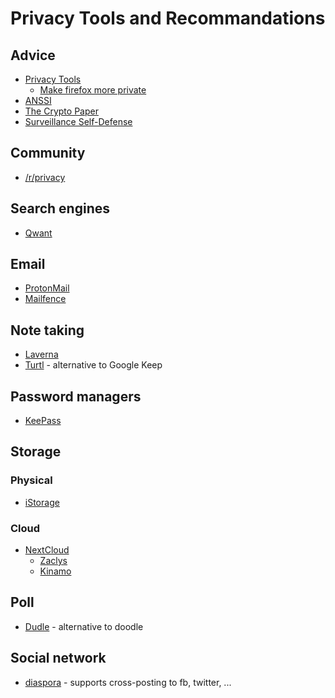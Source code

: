 # Privacy Tools and Recommandations

## Advice

* [Privacy Tools](https://privacytoolsio.github.io/privacytools.io)
  * [Make firefox more private](https://privacytoolsio.github.io/privacytools.io/#about_config)
* [ANSSI](http://www.ssi.gouv.fr/)
* [The Crypto Paper](https://cryptoseb.pw/paper)
* [Surveillance Self-Defense](https://ssd.eff.org/)


## Community

* [/r/privacy](https://www.reddit.com/r/privacy/)

## Search engines

* [Qwant](https://www.qwant.com/)


## Email

* [ProtonMail](https://protonmail.com/)
* [Mailfence](https://mailfence.com/)


## Note taking

* [Laverna](https://laverna.cc/#download)
* [Turtl](https://turtlapp.com/) - alternative to Google Keep


## Password managers

* [KeePass](http://keepass.info/download.html)

## Storage

### Physical

* [iStorage](https://istorage-uk.com/)

### Cloud

* [NextCloud](https://nextcloud.com)
  * [Zaclys](https://cloud.zaclys.com/)
  * [Kinamo](https://www.kinamo.be/en/cloud/storage#)


## Poll

* [Dudle](https://dudle.inf.tu-dresden.de/) - alternative to doodle

## Social network

* [diaspora](https://diasporafoundation.org/) - supports cross-posting to fb, twitter, ... 
